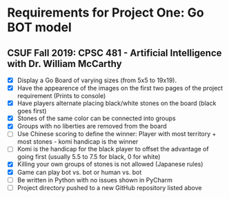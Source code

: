 # Requirements for Project One: Go BOT model
## CSUF Fall 2019: CPSC 481 - Artificial Intelligence with Dr. William McCarthy

- [x] Display a Go Board of varying sizes (from 5x5 to 19x19).
- [x] Have the appearence of the images on the first two pages of the project requirement (Prints to console)
- [x] Have players alternate placing black/white stones on the board (black goes first)
- [x] Stones of the same color can be connected into groups
- [x] Groups with no liberties are removed from the board
- [ ] Use Chinese scoring to define the winner: Player with most territory + most stones - komi handicap is the winner
- [ ] Komi is the handicap for the black player to offset the advantage of going first (usually 5.5 to 7.5 for black, 0 for white)
- [x] Killing your own groups of stones is not allowed (Japanese rules) 
- [x] Game can play bot vs. bot or human vs. bot
- [ ] Be written in Python with no issues shown in PyCharm
- [ ] Project directory pushed to a new GitHub repository listed above
